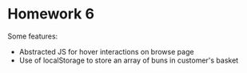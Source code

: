 # Homework 6

Some features:
- Abstracted JS for hover interactions on browse page
- Use of localStorage to store an array of buns in customer's basket
